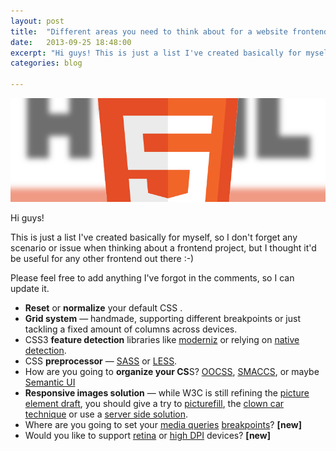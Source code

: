 ```yaml
---
layout: post
title:  "Different areas you need to think about for a website frontend - [Work in progress]"
date:   2013-09-25 18:48:00
excerpt: "Hi guys! This is just a list I've created basically for myself, so I"
categories: blog

---
```


<p><img class="full-width-image" src="/images/html5_web_areas.png" /></p>

Hi guys!

This is just a list I've created basically for myself, so I don't forget any scenario or issue when thinking about a frontend project, but I thought it'd be useful for any other frontend out there :-)

Please feel free to add anything I've forgot in the comments, so I can update it.

* **Reset** or **normalize** your default CSS .
* **Grid system** — handmade, supporting different breakpoints or just tackling a fixed amount of columns across devices.
* CSS3 **feature detection** libraries like [moderniz](http://modernizr.com/) or relying on [native detection](http://dev.opera.com/articles/view/native-css-feature-detection-via-the-supports-rule/).
* CSS **preprocessor** — [SASS](http://sass-lang.com/) or [LESS](http://lesscss.org/).
* How are you going to **organize your CS**S? [OOCSS](https://github.com/stubbornella/oocss/tree/master/oocss), [SMACCS](http://smacss.com/), or maybe [Semantic UI](bit.ly/1fmXi1H)
* **Responsive images solution** — while W3C is still refining the [picture element draft](http://picture.responsiveimages.org/), you should give a try to [picturefill](https://github.com/scottjehl/picturefill), the [clown car technique](http://coding.smashingmagazine.com/2013/06/02/clown-car-technique-solving-for-adaptive-images-in-responsive-web-design/) or use a [server side solution](http://www.hongkiat.com/blog/serving-responsive-images/).
* Where are you going to set your [media queries](http://bit.ly/188oUBo) [breakpoints](http://bit.ly/188oPNR)? **[new]**
* Would you like to support [retina](http://bit.ly/15zBP1b) or [high DPI](http://retina-images.complexcompulsions.com/) devices? **[new]**
